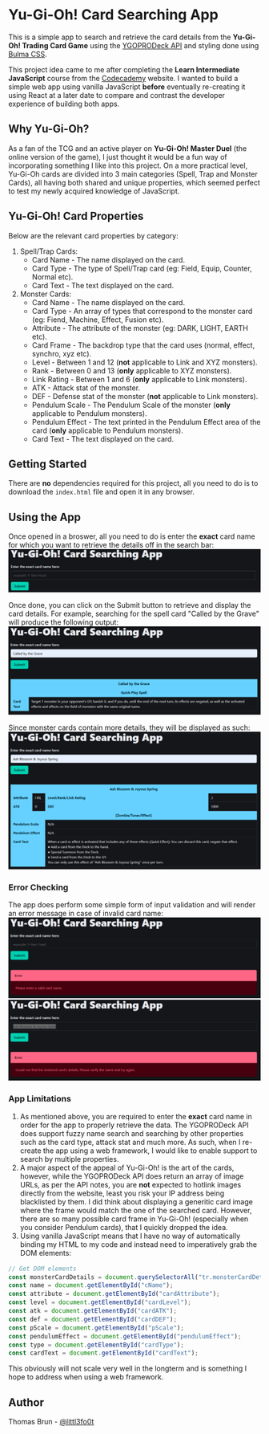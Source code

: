 # Yu-Gi-Oh! Card Searching App
This is a simple app to search and retrieve the card details from the **Yu-Gi-Oh! Trading Card Game** using the [YGOPRODeck API](https://ygoprodeck.com/api-guide/) and styling done using [Bulma CSS](https://bulma.io/).

This project idea came to me after completing the **Learn Intermediate JavaScript** course from the [Codecademy](https://www.codecademy.com/) website. I wanted to build a simple web app using vanilla JavaScript **before** eventually re-creating it using React at a later date to compare and contrast the developer experience of building both apps.

## Why Yu-Gi-Oh?
As a fan of the TCG and an active player on **Yu-Gi-Oh! Master Duel** (the online version of the game), I just thought it would be a fun way of incorporating something I like into this project. On a more practical level, Yu-Gi-Oh cards are divided into 3 main categories (Spell, Trap and Monster Cards), all having both shared and unique properties, which seemed perfect to test my newly acquired knowledge of JavaScript.

## Yu-Gi-Oh! Card Properties
Below are the relevant card properties by category:

1. Spell/Trap Cards:
    * Card Name - The name displayed on the card.
    * Card Type - The type of Spell/Trap card (eg: Field, Equip, Counter, Normal etc).
    * Card Text - The text displayed on the card.
2.  Monster Cards:
    * Card Name - The name displayed on the card.
    * Card Type - An array of types that correspond to the monster card (eg: Fiend, Machine, Effect, Fusion etc).
    * Attribute - The attribute of the monster (eg: DARK, LIGHT, EARTH etc).
    * Card Frame - The backdrop type that the card uses (normal, effect, synchro, xyz etc).
    * Level - Between 1 and 12 (**not** applicable to Link and XYZ monsters).
    * Rank - Between 0 and 13 (**only** applicable to XYZ monsters).
    * Link Rating - Between 1 and 6 (**only** applicable to Link monsters).
    * ATK - Attack stat of the monster.
    * DEF - Defense stat of the monster (**not** applicable to Link monsters).
    * Pendulum Scale - The Pendulum Scale of the monster (**only** applicable to Pendulum monsters).
    * Pendulum Effect - The text printed in the Pendulum Effect area of the card (**only** applicable to Pendulum monsters).
    * Card Text - The text displayed on the card.

## Getting Started
There are **no** dependencies required for this project, all you need to do is to download the `index.html` file and open it in any browser.

## Using the App
Once opened in a broswer, all you need to do is enter the **exact** card name for which you want to retrieve the details off in the search bar:
![Screenshot of UI on first page load](./images/UI-On-Page-Load.png)

Once done, you can click on the Submit button to retrieve and display the card details. For example, searching for the spell card "Called by the Grave" will produce the following output:
![Sample output for spell card search](./images/sample-spell-card-output.png)

Since monster cards contain more details, they will be displayed as such:
![Sample output for monster card search](./images/sample-monster-card-output.png)

### Error Checking
The app does perform some simple form of input validation and will render an error message in case of invalid card name:
![Output for missing card name](./images/sample-missing-card-name-error.png)
![Output for invalid card name](./images/sample-invalid-card-name-error.png)

### App Limitations
1. As mentioned above, you are required to enter the **exact** card name in order for the app to properly retrieve the data. The YGOPRODeck API does support fuzzy name search and searching by other properties such as the card type, attack stat and much more. As such, when I re-create the app using a web framework, I would like to enable support to search by multiple properties.
2. A major aspect of the appeal of Yu-Gi-Oh! is the art of the cards, however, while the YGOPRODeck API does return an array of image URLs, as per the API notes, you are **not** expected to hotlink images directly from the website, least you risk your IP address being blacklisted by them. I did think about displaying a generitic card image where the frame would match the one of the searched card. However, there are so many possible card frame in Yu-Gi-Oh! (especially when you consider Pendulum cards), that I quickly dropped the idea.
3. Using vanilla JavaScript means that I have no way of automatically binding my HTML to my code and instead need to imperatively grab the DOM elements:
```js
// Get DOM elements
const monsterCardDetails = document.querySelectorAll("tr.monsterCardDetails");
const name = document.getElementById("cName");
const attribute = document.getElementById("cardAttribute");
const level = document.getElementById("cardLevel");
const atk = document.getElementById("cardATK");
const def = document.getElementById("cardDEF");
const pScale = document.getElementById("pScale");
const pendulumEffect = document.getElementById("pendulumEffect");
const type = document.getElementById("cardType");
const cardText = document.getElementById("cardText");
```
This obviously will not scale very well in the longterm and is something I hope to address when using a web framework.

## Author
Thomas Brun - [@littl3fo0t](https://github.com/littl3fo0t)